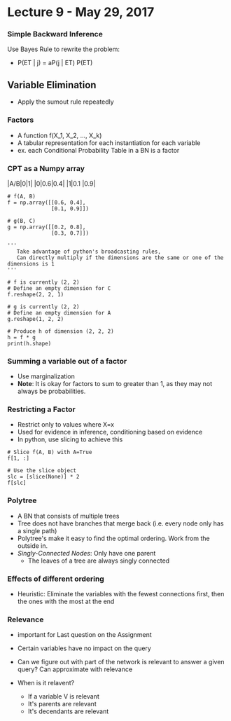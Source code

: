 # Lecture 9 - May 29, 2017

### Simple Backward Inference
Use Bayes Rule to rewrite the problem:
- P(ET | j) = aP(j | ET) P(ET)

## Variable Elimination
- Apply the sumout rule repeatedly

### Factors
- A function f(X_1, X_2, ..., X_k)
- A tabular representation for each instantiation for each variable
- ex. each Conditional Probability Table in a BN is a factor

### CPT as a Numpy array
|A/B|0|1|
|0|0.6|0.4|
|1|0.1 |0.9|

```python3
# f(A, B)
f = np.array([[0.6, 0.4],
              [0.1, 0.9]])

# g(B, C)
g = np.array([[0.2, 0.8],
              [0.3, 0.7]])

'''
   Take advantage of python's broadcasting rules,
   Can directly multiply if the dimensions are the same or one of the dimensions is 1
'''

# f is currently (2, 2)
# Define an empty dimension for C
f.reshape(2, 2, 1)

# g is currently (2, 2)
# Define an empty dimension for A
g.reshape(1, 2, 2)

# Produce h of dimension (2, 2, 2)
h = f * g
print(h.shape)
```

### Summing a variable out of a factor
- Use marginalization
- **Note**: It is okay for factors to sum to greater than 1, as they may not always be probabilities.

### Restricting a Factor
- Restrict only to values where X=x
- Used for evidence in inference, conditioning based on evidence
- In python, use slicing to achieve this

```python3
# Slice f(A, B) with A=True
f[1, :]

# Use the slice object
slc = [slice(None)] * 2
f[slc]
```

### Polytree
- A BN that consists of multiple trees
- Tree does not have branches that merge back (i.e. every node only has a single path)
- Polytree's make it easy to find the optimal ordering. Work from the outside in.
- *Singly-Connected Nodes*: Only have one parent
  - The leaves of a tree are always singly connected

### Effects of different ordering
- Heuristic: Eliminate the variables with the fewest connections first, then the ones with the most at the end

### Relevance
- important for Last question on the Assignment
- Certain variables have no impact on the query
- Can we figure out with part of the network is relevant to answer a given query? Can approximate with relevance

- When is it relavent?
  - If a variable V is relevant
  - It's parents are relevant
  - It's decendants are relevant


